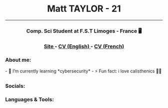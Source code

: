 <h1 align="center"> Matt TAYLOR - 21</h1>
<hr>
<h3 align="center"> Comp. Sci Student at F.S.T Limoges - France 🖥️</h3>
<h3 align="center"> <a href = https://ledrypotato.github.io> Site </a> - <a href =  cv-english.pdf> CV (English) </a> - <a href = cv-french.pdf> CV (French) </a></h3>


<!--
**ledrypotato/ledrypotato** is a ✨ _special_ ✨ repository because its `README.md` (this file) appears on your GitHub profile.

Here are some ideas to get you started:
-->
<h3> About me: </h3>
- 🌱 I’m currently learning *cybersecurity*
- ⚡ Fun fact: i love calisthenics 💪🏻

  <h3> Socials: </h3>
  
  
  <h3> Languages & Tools: </h3>
  
